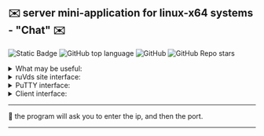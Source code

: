 ## :envelope: server mini-application for linux-x64 systems - "Chat" :envelope:

![Static Badge](https://img.shields.io/badge/communicationnode-communicationnode)
![GitHub top language](https://img.shields.io/github/languages/top/communicationnode/ruVds-server-test)
![GitHub](https://img.shields.io/github/license/communicationnode/ruVds-server-test)
![GitHub Repo stars](https://img.shields.io/github/stars/communicationnode/ruVds-server-test)


<details><summary> What may be useful: </summary>

git. in order to use it, install it on a Linux device </br>
arch -> ``` pacman -S git ``` </br>
debian -> ``` apt-get install git ``` </br>
</details>

<details><summary> ruVds site interface: </summary>
![](readme-screenshots/main.png)
</details>

<details><summary> PuTTY interface:</summary>

Having connected to the vds machine via ssh, the next step is to install this terminal application via git clone </br>
the repository is installed via git clone</br>
via cd the user gets to ./ruVds-server-test/server/linux-x64/ruvds-tcp </br>
via chmod 755 ./ruvds-tcp the user gets permission to run the application </br>
via ./ruvds-tcp the user launches the server application </br>
![](readme-screenshots/server-log.png)

then on the server the user enters the external ip vds of the machine </br>
then on the server the user enters the port on which listening will be done </br>
profit </br>

![](readme-screenshots/server-and-clients.png)
</details>

<details><summary> Client interface:</summary>

By analogy with launching a server application, a client application is launched </br>
but instead of ./ruVds-server-test/server/linux-x64/ruvds-tcp </br>
you need to go to the directory ./ruVds-server-test/client/linux-x64/ruvds-client </br>

![](readme-screenshots/client-log.png)

-----------------

the application will ask you to enter the external server IP to connect to it </br>
if you receive the message: Welcome to the server "UROD Engine" </br>
then you have successfully connected to the server and can now display help with the help command </br>
to communicate with other users, write say and a message after it </br>
</details>

----------------------------------------

:page_with_curl: the program will ask you to enter the ip, and then the port.

----------------------------------------
